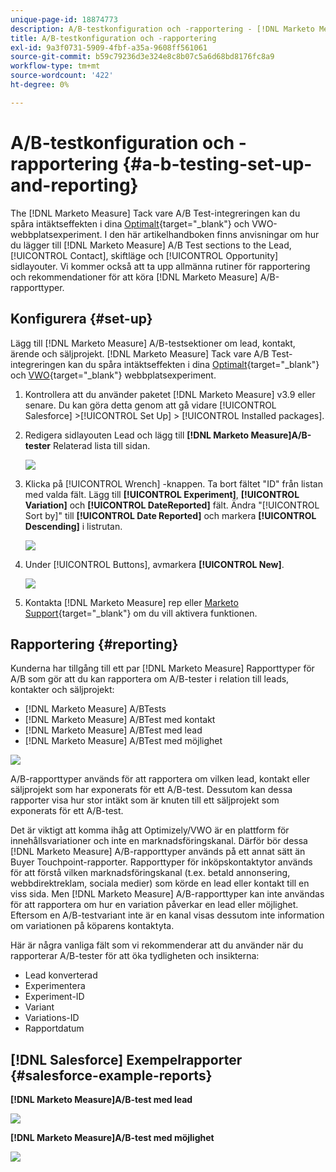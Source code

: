 ```yaml
---
unique-page-id: 18874773
description: A/B-testkonfiguration och -rapportering - [!DNL Marketo Measure] - Produktdokumentation
title: A/B-testkonfiguration och -rapportering
exl-id: 9a3f0731-5909-4fbf-a35a-9608ff561061
source-git-commit: b59c79236d3e324e8c8b07c5a6d68bd8176fc8a9
workflow-type: tm+mt
source-wordcount: '422'
ht-degree: 0%

---
```


# A/B-testkonfiguration och -rapportering {#a-b-testing-set-up-and-reporting}

The [!DNL Marketo Measure] Tack vare A/B Test-integreringen kan du spåra intäktseffekten i dina [Optimalt](https://optimizely.com/){target=&quot;_blank&quot;} och VWO-webbplatsexperiment. I den här artikelhandboken finns anvisningar om hur du lägger till [!DNL Marketo Measure] A/B Test sections to the Lead, [!UICONTROL Contact], skiftläge och [!UICONTROL Opportunity] sidlayouter. Vi kommer också att ta upp allmänna rutiner för rapportering och rekommendationer för att köra [!DNL Marketo Measure] A/B-rapporttyper.

## Konfigurera {#set-up}

Lägg till [!DNL Marketo Measure] A/B-testsektioner om lead, kontakt, ärende och säljprojekt. [!DNL Marketo Measure] Tack vare A/B Test-integreringen kan du spåra intäktseffekten i dina [Optimalt](https://optimizely.com/){target=&quot;_blank&quot;} och [VWO](https://vwo.com/){target=&quot;_blank&quot;} webbplatsexperiment.

1. Kontrollera att du använder paketet [!DNL Marketo Measure] v3.9 eller senare. Du kan göra detta genom att gå vidare [!UICONTROL Salesforce] >[!UICONTROL Set Up] > [!UICONTROL Installed packages].
1. Redigera sidlayouten Lead och lägg till **[!DNL Marketo Measure]A/B-tester** Relaterad lista till sidan.

   ![](assets/1.png)

1. Klicka på [!UICONTROL Wrench] -knappen. Ta bort fältet &quot;ID&quot; från listan med valda fält. Lägg till **[!UICONTROL Experiment]**, **[!UICONTROL Variation]** och **[!UICONTROL DateReported]** fält. Ändra &quot;[!UICONTROL Sort by]&quot; till **[!UICONTROL Date Reported]** och markera **[!UICONTROL Descending]** i listrutan.

   ![](assets/2.png)

1. Under [!UICONTROL Buttons], avmarkera **[!UICONTROL New]**.

   ![](assets/3.png)

1. Kontakta [!DNL Marketo Measure] rep eller [Marketo Support](https://nation.marketo.com/t5/support/ct-p/Support){target=&quot;_blank&quot;} om du vill aktivera funktionen.

## Rapportering {#reporting}

Kunderna har tillgång till ett par [!DNL Marketo Measure] Rapporttyper för A/B som gör att du kan rapportera om A/B-tester i relation till leads, kontakter och säljprojekt:

* [!DNL Marketo Measure] A/BTests
* [!DNL Marketo Measure] A/BTest med kontakt
* [!DNL Marketo Measure] A/BTest med lead
* [!DNL Marketo Measure] A/BTest med möjlighet

![](assets/4.png)

A/B-rapporttyper används för att rapportera om vilken lead, kontakt eller säljprojekt som har exponerats för ett A/B-test. Dessutom kan dessa rapporter visa hur stor intäkt som är knuten till ett säljprojekt som exponerats för ett A/B-test.

Det är viktigt att komma ihåg att Optimizely/VWO är en plattform för innehållsvariationer och inte en marknadsföringskanal. Därför bör dessa [!DNL Marketo Measure] A/B-rapporttyper används på ett annat sätt än Buyer Touchpoint-rapporter. Rapporttyper för inköpskontaktytor används för att förstå vilken marknadsföringskanal (t.ex. betald annonsering, webbdirektreklam, sociala medier) som körde en lead eller kontakt till en viss sida. Men [!DNL Marketo Measure] A/B-rapporttyper kan inte användas för att rapportera om hur en variation påverkar en lead eller möjlighet. Eftersom en A/B-testvariant inte är en kanal visas dessutom inte information om variationen på köparens kontaktyta.

Här är några vanliga fält som vi rekommenderar att du använder när du rapporterar A/B-tester för att öka tydligheten och insikterna:

* Lead konverterad
* Experimentera
* Experiment-ID
* Variant
* Variations-ID
* Rapportdatum

## [!DNL Salesforce] Exempelrapporter {#salesforce-example-reports}

**[!DNL Marketo Measure]A/B-test med lead**

![](assets/5.png)

**[!DNL Marketo Measure]A/B-test med möjlighet**

![](assets/6.png)
